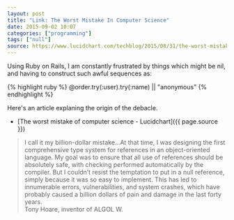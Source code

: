 ```yaml
---
layout: post
title: "Link: The Worst Mistake In Computer Science"
date: 2015-09-02 10:07
categories: ["programming"]
tags: ["null"]
source: https://www.lucidchart.com/techblog/2015/08/31/the-worst-mistake-of-computer-science/
---
```



Using Ruby on Rails, I am constantly frustrated by things which might be nil, and having to construct such awful sequences as:


{% highlight ruby %}
@order.try(:user).try(:name) || "anonymous"
{% endhighlight %}

Here's an article explaning the origin of the debacle.


* [The worst mistake of computer science - Lucidchart]({{ page.source }})


<blockquote>
I call it my billion-dollar mistake…At that time, I was
designing the first comprehensive type system for references in an
object-oriented language. My goal was to ensure that all use of
references should be absolutely safe, with checking performed
automatically by the compiler. But I couldn’t resist the temptation to
put in a null reference, simply because it was so easy to
implement. This has led to innumerable errors, vulnerabilities, and
system crashes, which have probably caused a billion dollars of pain
and damage in the last forty years.
<footer>Tony Hoare, inventor of ALGOL W.</footer>
</blockquote>
